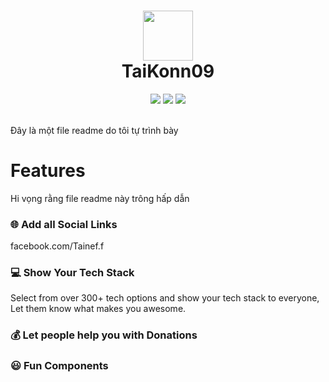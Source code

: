 <div align="center">
 <h1> <img src="B2012041/chibi2.jpeg" width="80px"><br/>TaiKonn09</h1>
 <img src="https://img.shields.io/npm/v/npm?style=normal"/>
 <img src="https://img.shields.io/badge/License-GPL%20v3-brightgreen?style=normal"/>
 <img src="https://img.shields.io/github/languages/code-size/VishwaGauravIn/github-profile-readme-maker?logo=github&style=normal"/>
</div>
<br/>

Đây là một file readme do tôi tự trình bày 

# Features
Hi vọng rằng file readme này trông hấp dẫn

### 🌐 Add all Social Links
facebook.com/Tainef.f

### 💻 Show Your Tech Stack
Select from over 300+ tech options and show your tech stack to everyone, Let them know what makes you awesome.

### 💰 Let people help you with Donations

### 😃 Fun Components



